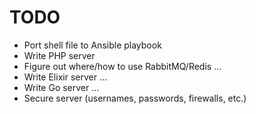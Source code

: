 # TODO

- Port shell file to Ansible playbook
- Write PHP server
- Figure out where/how to use RabbitMQ/Redis
...
- Write Elixir server
...
- Write Go server
...
- Secure server (usernames, passwords, firewalls, etc.)
